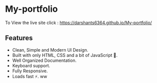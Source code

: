 # My-portfolio
To View the live site click : https://darshants6364.github.io/My-portfolio/
## Features

- Clean, Simple and Modern UI Design.
- Built with only HTML, CSS and a bit of JavaScript 🔨.
- Well Organized Documentation.
- Keyboard support.
- Fully Responsive.
- Loads fast ⚡.
ww
